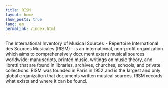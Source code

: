 ```yaml
---
title: RISM
layout: home
show_posts: true
lang: en
permalink: /index.html
---
```


The International Inventory of Musical Sources - Répertoire International des Sources Musicales (RISM) - is an international, non-profit organization which aims to comprehensively document extant musical sources worldwide: manuscripts, printed music, writings on music theory, and libretti that are found in libraries, archives, churches, schools, and private collections. RISM was founded in Paris in 1952 and is the largest and only global organization that documents written musical sources. RISM records what exists and where it can be found.

